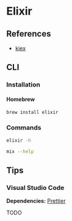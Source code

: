 # Elixir

<!--
https://app.pluralsight.com/library/courses/elixir-big-picture/table-of-contents
https://app.pluralsight.com/library/courses/elixir-getting-started/table-of-contents
https://github.com/guihaojin/til/blob/master/elixir/hello-actor-in-elixir.md

https://github.com/pluralsh/plural
-->

## References

- [kiex](/kiex.md)

## CLI

### Installation

#### Homebrew

```sh
brew install elixir
```

### Commands

```sh
elixir -h

mix --help
```

## Tips

### Visual Studio Code

**Dependencies:** [Prettier](/prettier.md#visual-studio-code)

TODO
